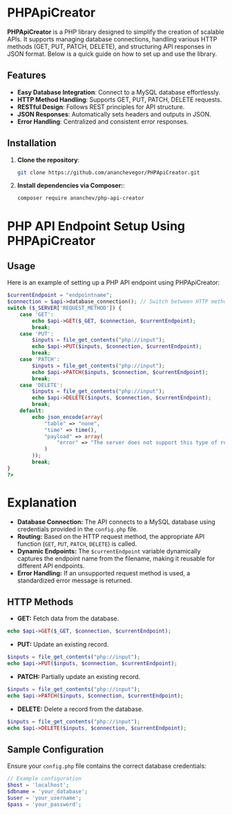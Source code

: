 # PHPApiCreator

**PHPApiCreator** is a PHP library designed to simplify the creation of scalable APIs. It supports managing database connections, handling various HTTP methods (GET, PUT, PATCH, DELETE), and structuring API responses in JSON format. Below is a quick guide on how to set up and use the library.

## Features

- **Easy Database Integration**: Connect to a MySQL database effortlessly.
- **HTTP Method Handling**: Supports GET, PUT, PATCH, DELETE requests.
- **RESTful Design**: Follows REST principles for API structure.
- **JSON Responses**: Automatically sets headers and outputs in JSON.
- **Error Handling**: Centralized and consistent error responses.

## Installation

1. **Clone the repository**:

   ```bash
   git clone https://github.com/ananchevegor/PHPApiCreator.git

2. **Install dependencies via Composer:**:

   ```bash
   composer require ananchev/php-api-creator


# PHP API Endpoint Setup Using PHPApiCreator

## Usage

Here is an example of setting up a PHP API endpoint using PHPApiCreator:

```php
$currentEndpoint = "endpointname";
$connection = $api->database_connection(); // Switch between HTTP methods
switch ($_SERVER['REQUEST_METHOD']) {
    case 'GET':
        echo $api->GET($_GET, $connection, $currentEndpoint);
        break;
    case 'PUT':
        $inputs = file_get_contents("php://input");
        echo $api->PUT($inputs, $connection, $currentEndpoint);
        break;
    case 'PATCH':
        $inputs = file_get_contents("php://input");
        echo $api->PATCH($inputs, $connection, $currentEndpoint);
        break;
    case 'DELETE':
        $inputs = file_get_contents("php://input");
        echo $api->DELETE($inputs, $connection, $currentEndpoint);
        break;
    default:
        echo json_encode(array(
            "table" => "none",
            "time" => time(),
            "payload" => array(
                "error" => "The server does not support this type of request"
            )
        ));
        break;
}
?>
```


# Explanation

- **Database Connection:** The API connects to a MySQL database using credentials provided in the `config.php` file.
- **Routing:** Based on the HTTP request method, the appropriate API function (`GET`, `PUT`, `PATCH`, `DELETE`) is called.
- **Dynamic Endpoints:** The `$currentEndpoint` variable dynamically captures the endpoint name from the filename, making it reusable for different API endpoints.
- **Error Handling:** If an unsupported request method is used, a standardized error message is returned.

## HTTP Methods

- **GET:** Fetch data from the database.

 ```php
 echo $api->GET($_GET, $connection, $currentEndpoint);
 ```

- **PUT:** Update an existing record.

 ```php
 $inputs = file_get_contents("php://input");
 echo $api->PUT($inputs, $connection, $currentEndpoint);
 ```

- **PATCH:** Partially update an existing record.

 ```php
 $inputs = file_get_contents("php://input");
 echo $api->PATCH($inputs, $connection, $currentEndpoint);
 ```

- **DELETE:** Delete a record from the database.

 ```php
 $inputs = file_get_contents("php://input");
 echo $api->DELETE($inputs, $connection, $currentEndpoint);
 ```

## Sample Configuration

Ensure your `config.php` file contains the correct database credentials:

```php
// Example configuration
$host = 'localhost';
$dbname = 'your_database';
$user = 'your_username';
$pass = 'your_password';
```
